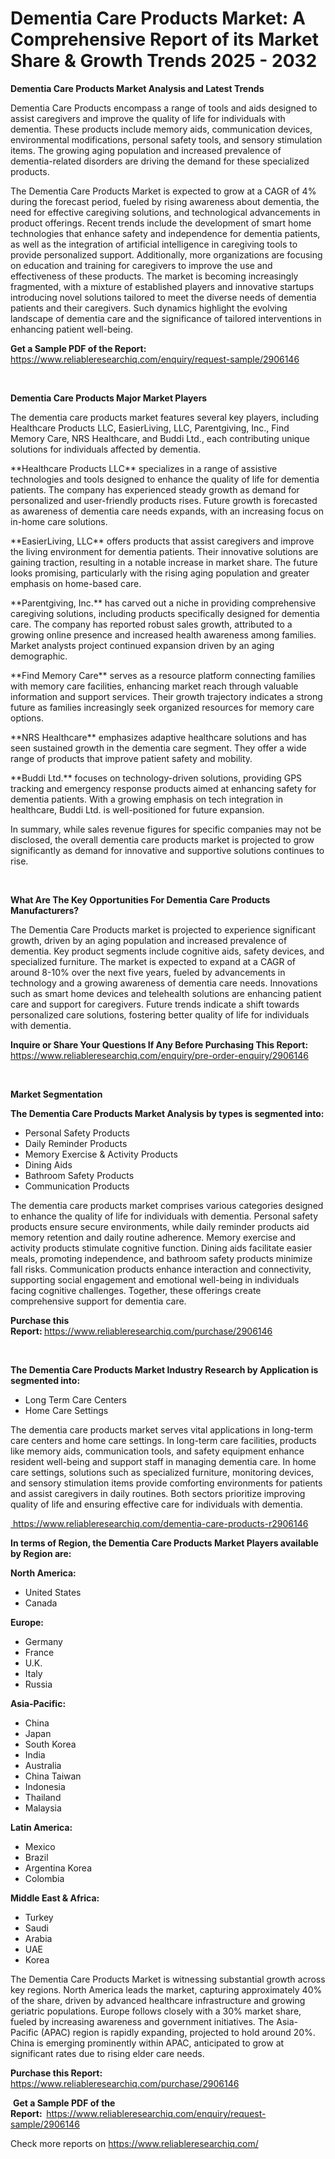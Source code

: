 <p><h1>Dementia Care Products Market: A Comprehensive Report of its Market Share & Growth Trends 2025 - 2032</h1></p><p><strong>Dementia Care Products Market Analysis and Latest Trends</strong></p>
<p><p>Dementia Care Products encompass a range of tools and aids designed to assist caregivers and improve the quality of life for individuals with dementia. These products include memory aids, communication devices, environmental modifications, personal safety tools, and sensory stimulation items. The growing aging population and increased prevalence of dementia-related disorders are driving the demand for these specialized products.</p><p>The Dementia Care Products Market is expected to grow at a CAGR of 4% during the forecast period, fueled by rising awareness about dementia, the need for effective caregiving solutions, and technological advancements in product offerings. Recent trends include the development of smart home technologies that enhance safety and independence for dementia patients, as well as the integration of artificial intelligence in caregiving tools to provide personalized support. Additionally, more organizations are focusing on education and training for caregivers to improve the use and effectiveness of these products. The market is becoming increasingly fragmented, with a mixture of established players and innovative startups introducing novel solutions tailored to meet the diverse needs of dementia patients and their caregivers. Such dynamics highlight the evolving landscape of dementia care and the significance of tailored interventions in enhancing patient well-being.</p></p>
<p><strong>Get a Sample PDF of the Report:&nbsp;</strong> <a href="https://www.reliableresearchiq.com/enquiry/request-sample/2906146?utm_campaign=3109&utm_medium=2&utm_source=Github&utm_content=ia&utm_term=12032025&utm_id=dementia-care-products">https://www.reliableresearchiq.com/enquiry/request-sample/2906146</a></p>
<p>&nbsp;</p>
<p><strong>Dementia Care Products Major Market Players</strong></p>
<p><p>The dementia care products market features several key players, including Healthcare Products LLC, EasierLiving, LLC, Parentgiving, Inc., Find Memory Care, NRS Healthcare, and Buddi Ltd., each contributing unique solutions for individuals affected by dementia.</p><p>**Healthcare Products LLC** specializes in a range of assistive technologies and tools designed to enhance the quality of life for dementia patients. The company has experienced steady growth as demand for personalized and user-friendly products rises. Future growth is forecasted as awareness of dementia care needs expands, with an increasing focus on in-home care solutions.</p><p>**EasierLiving, LLC** offers products that assist caregivers and improve the living environment for dementia patients. Their innovative solutions are gaining traction, resulting in a notable increase in market share. The future looks promising, particularly with the rising aging population and greater emphasis on home-based care.</p><p>**Parentgiving, Inc.** has carved out a niche in providing comprehensive caregiving solutions, including products specifically designed for dementia care. The company has reported robust sales growth, attributed to a growing online presence and increased health awareness among families. Market analysts project continued expansion driven by an aging demographic.</p><p>**Find Memory Care** serves as a resource platform connecting families with memory care facilities, enhancing market reach through valuable information and support services. Their growth trajectory indicates a strong future as families increasingly seek organized resources for memory care options.</p><p>**NRS Healthcare** emphasizes adaptive healthcare solutions and has seen sustained growth in the dementia care segment. They offer a wide range of products that improve patient safety and mobility.</p><p>**Buddi Ltd.** focuses on technology-driven solutions, providing GPS tracking and emergency response products aimed at enhancing safety for dementia patients. With a growing emphasis on tech integration in healthcare, Buddi Ltd. is well-positioned for future expansion.</p><p>In summary, while sales revenue figures for specific companies may not be disclosed, the overall dementia care products market is projected to grow significantly as demand for innovative and supportive solutions continues to rise.</p></p>
<p>&nbsp;</p>
<p><strong>What Are The Key Opportunities For Dementia Care Products Manufacturers?</strong></p>
<p><p>The Dementia Care Products market is projected to experience significant growth, driven by an aging population and increased prevalence of dementia. Key product segments include cognitive aids, safety devices, and specialized furniture. The market is expected to expand at a CAGR of around 8-10% over the next five years, fueled by advancements in technology and a growing awareness of dementia care needs. Innovations such as smart home devices and telehealth solutions are enhancing patient care and support for caregivers. Future trends indicate a shift towards personalized care solutions, fostering better quality of life for individuals with dementia.</p></p>
<p><strong>Inquire or Share Your Questions If Any Before Purchasing This Report:</strong> <a href="https://www.reliableresearchiq.com/enquiry/pre-order-enquiry/2906146?utm_campaign=3109&utm_medium=2&utm_source=Github&utm_content=ia&utm_term=12032025&utm_id=dementia-care-products">https://www.reliableresearchiq.com/enquiry/pre-order-enquiry/2906146</a></p>
<p>&nbsp;</p>
<p><strong>Market Segmentation</strong></p>
<p><strong>The Dementia Care Products Market Analysis by types is segmented into:</strong></p>
<p><ul><li>Personal Safety Products</li><li>Daily Reminder Products</li><li>Memory Exercise & Activity Products</li><li>Dining Aids</li><li>Bathroom Safety Products</li><li>Communication Products</li></ul></p>
<p><p>The dementia care products market comprises various categories designed to enhance the quality of life for individuals with dementia. Personal safety products ensure secure environments, while daily reminder products aid memory retention and daily routine adherence. Memory exercise and activity products stimulate cognitive function. Dining aids facilitate easier meals, promoting independence, and bathroom safety products minimize fall risks. Communication products enhance interaction and connectivity, supporting social engagement and emotional well-being in individuals facing cognitive challenges. Together, these offerings create comprehensive support for dementia care.</p></p>
<p><strong>Purchase this Report:&nbsp;</strong><a href="https://www.reliableresearchiq.com/purchase/2906146?utm_campaign=3109&utm_medium=2&utm_source=Github&utm_content=ia&utm_term=12032025&utm_id=dementia-care-products">https://www.reliableresearchiq.com/purchase/2906146</a></p>
<p>&nbsp;</p>
<p><strong>The Dementia Care Products Market Industry Research by Application is segmented into:</strong></p>
<p><ul><li>Long Term Care Centers</li><li>Home Care Settings</li></ul></p>
<p><p>The dementia care products market serves vital applications in long-term care centers and home care settings. In long-term care facilities, products like memory aids, communication tools, and safety equipment enhance resident well-being and support staff in managing dementia care. In home care settings, solutions such as specialized furniture, monitoring devices, and sensory stimulation items provide comforting environments for patients and assist caregivers in daily routines. Both sectors prioritize improving quality of life and ensuring effective care for individuals with dementia.</p></p>
<p><a href="https://www.reliableresearchiq.com/dementia-care-products-r2906146?utm_campaign=3109&utm_medium=2&utm_source=Github&utm_content=ia&utm_term=12032025&utm_id=dementia-care-products">&nbsp;https://www.reliableresearchiq.com/dementia-care-products-r2906146</a></p>
<p><strong>In terms of Region, the Dementia Care Products Market Players available by Region are:</strong></p>
<p>
    <p> <strong> North America: </strong>
        <ul>
            <li>United States</li>
            <li>Canada</li>
        </ul>
        </p> 
    <p> <strong> Europe: </strong>
        <ul>
            <li>Germany</li>
            <li>France</li>
            <li>U.K.</li>
            <li>Italy</li>
            <li>Russia</li>
        </ul>
        </p> 
    <p> <strong> Asia-Pacific: </strong>
        <ul>
            <li>China</li>
            <li>Japan</li>
            <li>South Korea</li>
            <li>India</li>
            <li>Australia</li>
            <li>China Taiwan</li>
            <li>Indonesia</li>
            <li>Thailand</li>
            <li>Malaysia</li>
        </ul>
        </p> 
    <p> <strong> Latin America: </strong>
        <ul>
            <li>Mexico</li>
            <li>Brazil</li>
            <li>Argentina Korea</li>
            <li>Colombia</li>
        </ul>
        </p> 
    <p> <strong> Middle East & Africa: </strong>
        <ul>
            <li>Turkey</li>
            <li>Saudi</li>
            <li>Arabia</li>
            <li>UAE</li>
            <li>Korea</li>
        </ul>
    </p>
    </p>
<p><p>The Dementia Care Products Market is witnessing substantial growth across key regions. North America leads the market, capturing approximately 40% of the share, driven by advanced healthcare infrastructure and growing geriatric populations. Europe follows closely with a 30% market share, fueled by increasing awareness and government initiatives. The Asia-Pacific (APAC) region is rapidly expanding, projected to hold around 20%. China is emerging prominently within APAC, anticipated to grow at significant rates due to rising elder care needs.</p></p>
<p><strong>Purchase this Report: </strong><a href="https://www.reliableresearchiq.com/purchase/2906146?utm_campaign=3109&utm_medium=2&utm_source=Github&utm_content=ia&utm_term=12032025&utm_id=dementia-care-products">https://www.reliableresearchiq.com/purchase/2906146</a></p>
<p>&nbsp;<strong>Get a Sample PDF of the Report:&nbsp;&nbsp;</strong><a href="https://www.reliableresearchiq.com/enquiry/request-sample/2906146?utm_campaign=3109&utm_medium=2&utm_source=Github&utm_content=ia&utm_term=12032025&utm_id=dementia-care-products">https://www.reliableresearchiq.com/enquiry/request-sample/2906146</a></p>
<p><strong></strong></p>
<p>Check more reports on <a href="https://www.reliableresearchiq.com/?utm_campaign=3109&utm_medium=2&utm_source=Github&utm_content=ia&utm_term=12032025&utm_id=dementia-care-products">https://www.reliableresearchiq.com/</a></p>